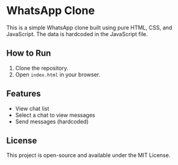 # WhatsApp Clone

This is a simple WhatsApp clone built using pure HTML, CSS, and JavaScript. The data is hardcoded in the JavaScript file.

## How to Run

1. Clone the repository.
2. Open `index.html` in your browser.

## Features

- View chat list
- Select a chat to view messages
- Send messages (hardcoded)

## License

This project is open-source and available under the MIT License.
